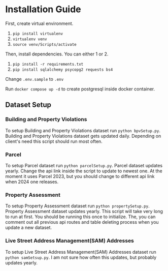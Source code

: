 # Installation Guide

First, create virtual environment.
1. `pip install virtualenv`
2. `virtualenv venv`
3. `source venv/Scripts/activate`

Then, install dependencies. You can either 1 or 2.
1. `pip install -r requirements.txt`
2. `pip install sqlalchemy psycopg2 requests bs4`

Change `.env.sample` to `.env`

Run `docker compose up -d` to create postgresql inside docker container.

## Dataset Setup

### Building and Property Violations
To setup Building and Property Violations dataset run `python bpvSetup.py`.
Building and Property Violations dataset gets updated daily.
Depending on client's need this script should run most often.

### Parcel
To setup Parcel dataset run `python parcelSetup.py`.
Parcel dataset updates yearly. Change the api link inside the script to update to newest one.
At the moment it uses Parcel 2023, but you should change to different api link when 2024 one releases.

### Property Assessment
To setup Property Assessment dataset run `python propertySetup.py`.
Property Assessment dataset updates yearly. This script will take very long to run at first.
You should be running this once to initialize. The, you can comment out all previous api routes and table deleting process when you update a new dataset.

### Live Street Address Management(SAM) Addresses
To setup Live Street Address Management(SAM) Addresses dataset run `python samSetsup.py`.
I am not sure how often this updates, but probably updates yearly.